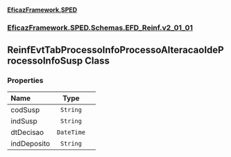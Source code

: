 #### [EficazFramework.SPED](EficazFrameworkSPED.md 'EficazFramework SPED')
### [EficazFramework.SPED.Schemas.EFD_Reinf.v2_01_01](EficazFramework.SPED.Schemas.EFD_Reinf.v2_01_01.md 'EficazFramework.SPED.Schemas.EFD_Reinf.v2_01_01')

## ReinfEvtTabProcessoInfoProcessoAlteracaoIdeProcessoInfoSusp Class
### Properties

| Name | Type | |
| :--- | :---: | :--- |
| codSusp | `String` |  |
| indSusp | `String` |  |
| dtDecisao | `DateTime` |  |
| indDeposito | `String` |  |
